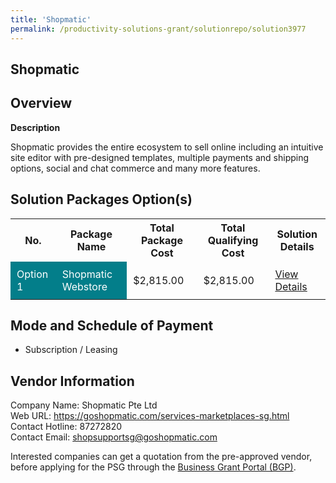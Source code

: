 ```yaml
---
title: 'Shopmatic'
permalink: /productivity-solutions-grant/solutionrepo/solution3977
---
```


## Shopmatic

## Overview

**Description**

Shopmatic provides the entire ecosystem to sell online including an intuitive site editor with pre-designed templates, multiple payments and shipping options, social and chat commerce and many more features.

## Solution Packages Option(s)

<table>
<tr>
<th><b>No.</b></th>
<th><b>Package Name</b></th>
<th><b>Total Package Cost</b></th>
<th><b>Total Qualifying Cost</b></th>
<th><b>Solution Details</b></th>
</tr>
<tr>
<td style='padding: 10px; background-color: #037E8A; color: #FFFFFF;'>Option 1</td>
<td style='padding: 10px; background-color: #037E8A; color: #FFFFFF;'>Shopmatic Webstore</td>
<td style='padding: 10px;'>$2,815.00</td>
<td style='padding: 10px;'>$2,815.00</td>
<td style='padding: 10px;'><a href='/images/psg/Shopmatic_20220242_Desensitised_Annex_3.pdf' target='_blank'>View Details</a></td>
</tr>
</table>

## Mode and Schedule of Payment

 - Subscription / Leasing

## Vendor Information

 Company Name: Shopmatic Pte Ltd<br>Web URL: https://goshopmatic.com/services-marketplaces-sg.html <br>Contact Hotline: 87272820 <br>Contact Email: shopsupportsg@goshopmatic.com <br>

Interested companies can get a quotation from the pre-approved vendor, before applying for the PSG through the <a href='https://www.businessgrants.gov.sg/' target='_blank' rel='noopener'>Business Grant Portal (BGP)</a>.

<script src="/jquery/resize-tables.js"></script>

